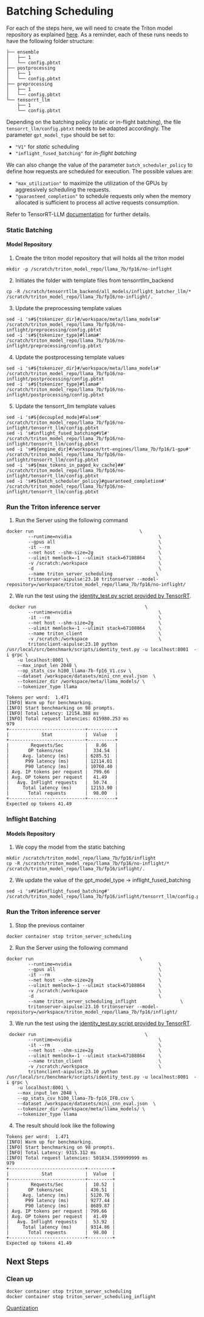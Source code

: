 # Batching Scheduling
For each of the steps here, we will need to create the Triton model repository as explained [here](03-Triton.md#models-repository). As a reminder, each of these runs needs to have the following folder structure:
```
├── ensemble
│   ├── 1
│   └── config.pbtxt
├── postprocessing
│   ├── 1
│   └── config.pbtxt
├── preprocessing
│   ├── 1
│   └── config.pbtxt
└── tensorrt_llm
    ├── 1
    └── config.pbtxt
```
Depending on the batching policy (static or in-flight batching), the file `tensorrt_llm/config.pbtxt` needs to be adapted accordingly. The parameter `gpt_model_type` should be set to:
- `"V1"` for *static* scheduling
- `"inflight_fused_batching"` for *in-flight batching*

We can also change the value of the parameter `batch_scheduler_policy` to define how requests are scheduled for execution. The possible values are:
- `"max_utilization"` to maximize the utilization of the GPUs by aggressively scheduling the requests.
- `"guaranteed_completion"` to schedule requests only when the memory allocated is sufficient to process all active requests consumption.

Refer to TensorRT-LLM [documentation](https://github.com/NVIDIA/TensorRT-LLM/blob/release/0.5.0/docs/source/batch_manager.md#gptmanager-design) for further details.

### Static Batching
#### Model Repository
1. Create the triton model repository that will holds all the triton model 
```
mkdir -p /scratch/triton_model_repo/llama_7b/fp16/no-inflight
```
2. Initiates the  folder with template files from tensorrtllm_backend
```
cp -R /scratch/tensorrtllm_backend/all_models/inflight_batcher_llm/* /scratch/triton_model_repo/llama_7b/fp16/no-inflight/.
```
3. Update the preprocessing template values
```
sed -i 's#${tokenizer_dir}#/workspace/meta/llama_models#' /scratch/triton_model_repo/llama_7b/fp16/no-inflight/preprocessing/config.pbtxt
sed -i 's#${tokenizer_type}#llama#' /scratch/triton_model_repo/llama_7b/fp16/no-inflight/preprocessing/config.pbtxt
```
4. Update the postprocessing template values
```
sed -i 's#${tokenizer_dir}#/workspace/meta/llama_models#' /scratch/triton_model_repo/llama_7b/fp16/no-inflight/postprocessing/config.pbtxt
sed -i 's#${tokenizer_type}#llama#' /scratch/triton_model_repo/llama_7b/fp16/no-inflight/postprocessing/config.pbtxt
```
5. Update the tensorrt_llm template values
```
sed -i 's#${decoupled_mode}#False#' /scratch/triton_model_repo/llama_7b/fp16/no-inflight/tensorrt_llm/config.pbtxt
sed -i 's#inflight_fused_batching#V1#' /scratch/triton_model_repo/llama_7b/fp16/no-inflight/tensorrt_llm/config.pbtxt
sed -i 's#${engine_dir}#/workspace/trt-engines/llama_7b/fp16/1-gpu#' /scratch/triton_model_repo/llama_7b/fp16/no-inflight/tensorrt_llm/config.pbtxt
sed -i 's#${max_tokens_in_paged_kv_cache}##' /scratch/triton_model_repo/llama_7b/fp16/no-inflight/tensorrt_llm/config.pbtxt
sed -i 's#${batch_scheduler_policy}#guaranteed_completion#' /scratch/triton_model_repo/llama_7b/fp16/no-inflight/tensorrt_llm/config.pbtxt
```

### Run the Triton inference server
1. Run the Server using the following command
   
```
docker run                                       \
        --runtime=nvidia                                \
        --gpus all                                      \
        -it --rm                                        \
        --net host --shm-size=2g                        \
        --ulimit memlock=-1 --ulimit stack=67108864     \
        -v /scratch:/workspace                          \
        -d                                              \
        --name triton_server_scheduling                \
        tritonserver-aipulse:23.10 tritonserver --model-repository=/workspace/triton_model_repo/llama_7b/fp16/no-inflight/
```
2. We run the test using the [identity_test.py script provided by TensorRT](https://github.com/triton-inference-server/tensorrtllm_backend/blob/release/0.5.0/tools/inflight_batcher_llm/identity_test.py).

```
 docker run                                        \
        --runtime=nvidia                                \
        -it --rm                                        \
        --net host --shm-size=2g                        \
        --ulimit memlock=-1 --ulimit stack=67108864     \
        --name triton_client                            \
        -v /scratch:/workspace                          \
        tritonclient-aipulse:23.10 python /usr/local/src/benchmark/scripts/identity_test.py -u localhost:8001  -i grpc \
    -u localhost:8001 \
    --max_input_len 2048 \
    --op_stats_csv h100_llama-7b-fp16_V1.csv \
    --dataset /workspace/datasets/mini_cnn_eval.json  \
    --tokenizer_dir /workspace/meta/llama_models/ \
    --tokenizer_type llama
```

```
Tokens per word:  1.471
[INFO] Warm up for benchmarking.
[INFO] Start benchmarking on 98 prompts.
[INFO] Total Latency: 12154.388 ms
[INFO] Total request latencies: 615980.253 ms
979
+----------------------------+----------+
|            Stat            |  Value   |
+----------------------------+----------+
|        Requests/Sec        |   8.06   |
|       OP tokens/sec        |  334.54  |
|     Avg. latency (ms)      | 6285.51  |
|      P99 latency (ms)      | 12114.01 |
|      P90 latency (ms)      | 10760.40 |
| Avg. IP tokens per request |  799.66  |
| Avg. OP tokens per request |  41.49   |
|   Avg. InFlight requests   |  50.74   |
|     Total latency (ms)     | 12153.90 |
|       Total requests       |  98.00   |
+----------------------------+----------+
Expected op tokens 41.49

```

### Inflight Batching
#### Models Repository
1. We copy the model from the static batching
```
mkdir /scratch/triton_model_repo/llama_7b/fp16/inflight
cp -R /scratch/triton_model_repo/llama_7b/fp16/no-inflight/* /scratch/triton_model_repo/llama_7b/fp16/inflight/.
```
2. We update the value of the gpt_model_type -> inflight_fused_batching
```
sed -i 's#V1#inflight_fused_batching#' /scratch/triton_model_repo/llama_7b/fp16/inflight/tensorrt_llm/config.pbtxt
```
### Run the Triton inference server
1. Stop the previous container
```
docker container stop triton_server_scheduling
```
2. Run the Server using the following command
```
docker run                                       \
        --runtime=nvidia                                \
        --gpus all                                      \
        -it --rm                                        \
        --net host --shm-size=2g                        \
        --ulimit memlock=-1 --ulimit stack=67108864     \
        -v /scratch:/workspace                          \
        -d                                              \
        --name triton_server_scheduling_inflight                \
        tritonserver-aipulse:23.10 tritonserver --model-repository=/workspace/triton_model_repo/llama_7b/fp16/inflight/
```
3. We run the test using the [identity_test.py script provided by TensorRT](https://github.com/triton-inference-server/tensorrtllm_backend/blob/release/0.5.0/tools/inflight_batcher_llm/identity_test.py).

```
 docker run                                        \
        --runtime=nvidia                                \
        -it --rm                                        \
        --net host --shm-size=2g                        \
        --ulimit memlock=-1 --ulimit stack=67108864     \
        --name triton_client                            \
        -v /scratch:/workspace                          \
        tritonclient-aipulse:23.10 python /usr/local/src/benchmark/scripts/identity_test.py -u localhost:8001  -i grpc \
    -u localhost:8001 \
    --max_input_len 2048 \
    --op_stats_csv h100_llama-7b-fp16_IFB.csv \
    --dataset /workspace/datasets/mini_cnn_eval.json  \
    --tokenizer_dir /workspace/meta/llama_models/ \
    --tokenizer_type llama
```
4. The result should look like the following
```
Tokens per word:  1.471
[INFO] Warm up for benchmarking.
[INFO] Start benchmarking on 98 prompts.
[INFO] Total Latency: 9315.312 ms
[INFO] Total request latencies: 501834.1599999999 ms
979
+----------------------------+---------+
|            Stat            |  Value  |
+----------------------------+---------+
|        Requests/Sec        |  10.52  |
|       OP tokens/sec        | 436.51  |
|     Avg. latency (ms)      | 5120.76 |
|      P99 latency (ms)      | 9277.44 |
|      P90 latency (ms)      | 8689.87 |
| Avg. IP tokens per request | 799.66  |
| Avg. OP tokens per request |  41.49  |
|   Avg. InFlight requests   |  53.92  |
|     Total latency (ms)     | 9314.86 |
|       Total requests       |  98.00  |
+----------------------------+---------+
Expected op tokens 41.49
```
## Next Steps
### Clean up
```
docker container stop triton_server_scheduling 
docker container stop triton_server_scheduling_inflight
```
[Quantization](06-quantization.md)